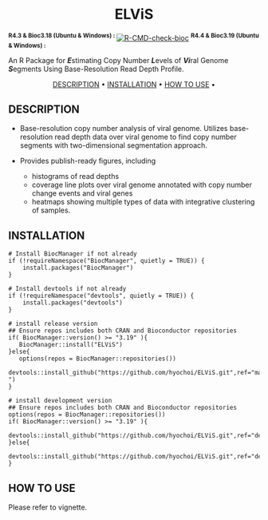 
<h1 align="center">
  <br>
  <br>
  ELViS
  <br>
</h1>

<sup><b>R4.3 & Bioc3.18 (Ubuntu & Windows) : </b></sup> [![R-CMD-check-bioc](https://github.com/hyochoi/ELViS/actions/workflows/check-bioc_3.18.yml/badge.svg)](https://github.com/hyochoi/ELViS/actions/workflows/check-bioc_3.18.yml)
<sup><b>R4.4 & Bioc3.19 (Ubuntu & Windows) : </b></sup> 

An R Package for ***E***stimating Copy Number ***L***evels of ***Vi***ral Genome ***S***egments Using Base-Resolution Read Depth Profile.

<p align="center">
  <a href="#description">DESCRIPTION</a> •
  <a href="#installation">INSTALLATION</a> •
  <a href="#how-to-use">HOW TO USE</a> •
</p>

## DESCRIPTION
* Base-resolution copy number analysis of viral genome. Utilizes base-resolution read depth data over viral genome to find copy number segments with two-dimensional segmentation approach.

* Provides publish-ready figures, including
    - histograms of read depths
    - coverage line plots over viral genome annotated with copy number change events and viral genes
    - heatmaps showing multiple types of data with integrative clustering of samples.


## INSTALLATION

```
# Install BiocManager if not already
if (!requireNamespace("BiocManager", quietly = TRUE)) {
    install.packages("BiocManager")
}

# Install devtools if not already
if (!requireNamespace("devtools", quietly = TRUE)) {
    install.packages("devtools")
}

# install release version
## Ensure repos includes both CRAN and Bioconductor repositories
if( BiocManager::version() >= "3.19" ){
   BiocManager::install("ELViS")
}else{
   options(repos = BiocManager::repositories())
   devtools::install_github("https://github.com/hyochoi/ELViS.git",ref="master_bioc_le_3.18 ")
}

# install development version
## Ensure repos includes both CRAN and Bioconductor repositories
options(repos = BiocManager::repositories())
if( BiocManager::version() >= "3.19" ){
   devtools::install_github("https://github.com/hyochoi/ELViS.git",ref="devel")
}else{
   devtools::install_github("https://github.com/hyochoi/ELViS.git",ref="devel_bioc_le_3.18")
}

```


## HOW TO USE

Please refer to vignette.
